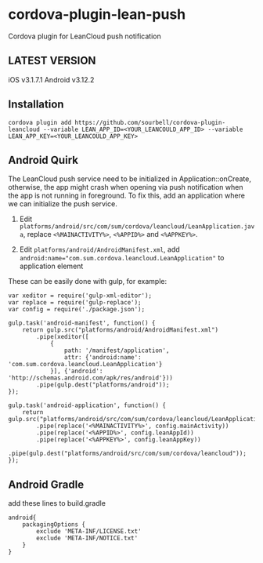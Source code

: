 cordova-plugin-lean-push
========================

Cordova plugin for LeanCloud push notification

## LATEST VERSION

iOS v3.1.7.1
Android v3.12.2

## Installation
    
    cordova plugin add https://github.com/sourbell/cordova-plugin-leancloud --variable LEAN_APP_ID=<YOUR_LEANCOULD_APP_ID> --variable LEAN_APP_KEY=<YOUR_LEANCOULD_APP_KEY>

## Android Quirk
The LeanCloud push service need to be initialized in Application::onCreate, otherwise, the app might crash when opening via push notification when the app is not running in foreground. To fix this, add an application where we can initialize the push service.

1. Edit `platforms/android/src/com/sum/cordova/leancloud/LeanApplication.java`, replace `<%MAINACTIVITY%>`, `<%APPID%>` and `<%APPKEY%>`.

2. Edit `platforms/android/AndroidManifest.xml`, add `android:name="com.sum.cordova.leancloud.LeanApplication"` to application element

These can be easily done with gulp, for example:

    var xeditor = require('gulp-xml-editor');
    var replace = require('gulp-replace');
    var config = require('./package.json');

    gulp.task('android-manifest', function() {
        return gulp.src("platforms/android/AndroidManifest.xml")
            .pipe(xeditor([
                {
                    path: '/manifest/application',
                    attr: {'android:name': 'com.sum.cordova.leancloud.LeanApplication'}
                }], {'android': 'http://schemas.android.com/apk/res/android'}))
            .pipe(gulp.dest("platforms/android"));
    });

    gulp.task('android-application', function() {
        return gulp.src("platforms/android/src/com/sum/cordova/leancloud/LeanApplication.java")
            .pipe(replace('<%MAINACTIVITY%>', config.mainActivity))
            .pipe(replace('<%APPID%>', config.leanAppId))
            .pipe(replace('<%APPKEY%>', config.leanAppKey))
            .pipe(gulp.dest("platforms/android/src/com/sum/cordova/leancloud"));
    });

## Android Gradle
add these lines to build.gradle

    android{ 
        packagingOptions {
            exclude 'META-INF/LICENSE.txt'
            exclude 'META-INF/NOTICE.txt'
        }
    }